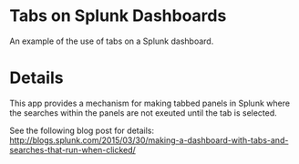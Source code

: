 # Tabs on Splunk Dashboards
An example of the use of tabs on a Splunk dashboard.

# Details
This app provides a mechanism for making tabbed panels in Splunk where the searches within the panels are not exeuted until the tab is selected.

See the following blog post for details: http://blogs.splunk.com/2015/03/30/making-a-dashboard-with-tabs-and-searches-that-run-when-clicked/
